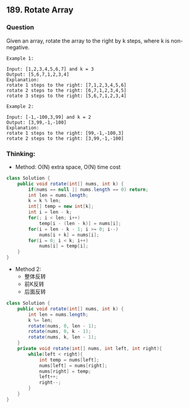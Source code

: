 ## 189. Rotate Array

### Question
Given an array, rotate the array to the right by k steps, where k is non-negative.

```
Example 1:

Input: [1,2,3,4,5,6,7] and k = 3
Output: [5,6,7,1,2,3,4]
Explanation:
rotate 1 steps to the right: [7,1,2,3,4,5,6]
rotate 2 steps to the right: [6,7,1,2,3,4,5]
rotate 3 steps to the right: [5,6,7,1,2,3,4]

Example 2:

Input: [-1,-100,3,99] and k = 2
Output: [3,99,-1,-100]
Explanation:
rotate 1 steps to the right: [99,-1,-100,3]
rotate 2 steps to the right: [3,99,-1,-100]
```

### Thinking:
* Method: O(N) extra space, O(N) time cost

```Java
class Solution {
    public void rotate(int[] nums, int k) {
        if(nums == null || nums.length == 0) return;
        int len = nums.length;
        k = k % len;
        int[] temp = new int[k];
        int i = len - k;
        for(; i < len; i++)
            temp[i - (len - k)] = nums[i];
        for(i = len - k - 1; i >= 0; i--)
            nums[i + k] = nums[i];
        for(i = 0; i < k; i++)
            nums[i] = temp[i];
    }
}
```

* Method 2:
	* 整体反转
	* 前K反转
	* 后面反转

```Java
class Solution {
    public void rotate(int[] nums, int k) {
        int len = nums.length;
        k %= len;
        rotate(nums, 0, len - 1);
        rotate(nums, 0, k - 1);
        rotate(nums, k, len - 1);
    }
    private void rotate(int[] nums, int left, int right){
        while(left < right){
            int temp = nums[left];
            nums[left] = nums[right];
            nums[right] = temp;
            left++;
            right--;
        }
    }
}
```
